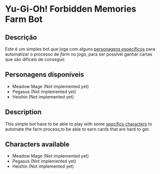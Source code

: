 # Yu-Gi-Oh! Forbidden Memories Farm Bot

## Descrição

Este é um simples bot que joga com alguns [personagens específicos](#personagens-disponíveis) para automatizar o processo de _farm_ no jogo, para ser possível ganhar cartas que são difíceis de conseguir.

## Personagens disponíveis

- Meadow Mage (Not implemented yet)
- Pegasus (Not implemented yet)
- Heishin (Not implemented yet)

## Description

This simple bot have to be able to play with some [specifics characters](#characters-available) to automate the farm process,to be able to earn cards that are hard to get.

## Characters available

- Meadow Mage (Not implemented yet)
- Pegasus (Not implemented yet)
- Heishin (Not implemented yet)
